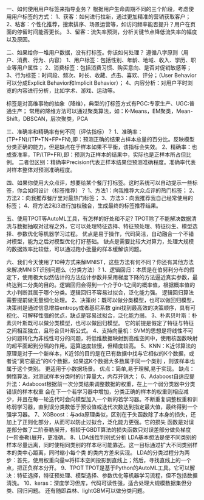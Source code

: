 一、如何使用用户标签来指导业务？
根据用户生命周期不同的三个阶段，考虑使用用户标签的方式：
1、获客：如何进行拉新，通过更加精准的营销获取客户；
2、粘客：个性化推荐，搜索排序、场景运营等，如访问频率能否提升？用户在页面的停留时间能否更长。
3、留客：流失率预测，分析关键节点降低流失率的幅度以及原因。


二、如果给你一堆用户数据，没有打标签。你该如何处理？
遵循八字原则（用户、消费、行为、内容）
1、用户标签：包括性别、年龄、地域、收入、学历、职业等用户属性；
2、消费标签：包括消费习惯、购买意向、是否对促销敏感等；
3、行为标签：时间段、频次、时长、收藏、点击、喜欢、评分；（User Behavior可以分成Explicit Behavior和Implicit Behavior）；
4、内容分析：对用户平时浏览的内容进行分析，比如学术、游戏、运动等。

标签是对高维事物的抽象（降维），典型的打标签方式有PGC:专家生产、UGC:普通生产；
                          常用的降维方法可以通过聚类算法，如：K-Means，EM聚类，Mean-Shift，DBSCAN，层次聚类，PCA


三、准确率和精确率有何不同（评估指标）？
1、准确率：(TP+FN)/(TP+TN+FP+FN),即：预测正确的结果占样本总量的百分比。反映模型分类正确的能力，但是缺点在于样本如果不平衡，该指标会失效。
2、精确率：也成查准率，TP/(TP+FR),即：预测为正样本的结果中，实际也是正样本所占但比例。
二者但区别：精确率Precision代表正样本结果但预测准确程度。准确率代表对样本整体对预测准确程度。


四、如果你使用大众点评，想要给某个餐厅打标签。这时系统可以自动提示一些标签，你会如何设计（标签推荐）？
1、方法1：向我推荐大众点评的热门标签；
2、方法2：向我推荐餐厅里对最热门标签；
3、方法3：向我推荐我自己经常使用的标签；
4、将方法2和3进行加权融合，生成最终的标签推荐结果。


五、使用TPOT等AutoML工具，有怎样的好处和不足?
TPOT除了不能解决数据清洗与数据抽取对过程之外，它可以处理特征选择、特征预处理、特征衍生、模型选择、参数优化等机器学习过程。
优点是易于操作，代码简洁，自动融合一个不错对模型，能为之后对模型优化打好基础。
缺点是需要比较大对算力，处理大规模的数据效率比较低，可以通过跑小批量的样本缓解该问题。


六、我们今天使用了10种方式来解MNIST，这些方法有何不同？你还有其他方法来解决MNIST识别问题么（分类方法）?
1、逻辑回归：本质是在伯努利分布的假定下，使用极大似然估计的方法估计参数并采用梯度下降的方法逼近真实参数，最终达到二分类的目的。逻辑回归会得到一个介于0-1之间的概率值，根据概率值的大小判断其属于哪个分类。逻辑回归不容易过拟合，泛化能力强。 逻辑回归算法需要提前做无量纲化处理。
2、决策树：既可以做分类模型，也可以做回归模型，决策树是通过信息增益entropy或者基尼系数 gini找到最高效的决策顺序，具有可视化、可解释性强的优点，缺点是容易过拟合，泛化能力弱。 
3、朴素贝叶斯：朴素贝叶斯既可以做分类模型，也可以做回归模型。 它的前提是假定了特征与特征之间相互独立，且符合贝叶斯公式。
4、支持向量机：SVM的思想是将线性不可分问题转化为非线性可分的问题，将低维数据映射到高维空间中，使用核函数映射的超平面起到分隔的作用。运算速度较慢，但精度较高。
5、KNN：K近邻算法的原理是对于一个新样本，K近邻的目的是在已有数据中找与它相似的K个数据，或者说“离它最近”的K个数据，如果这K个数据大多数属于同一个类别 ，则该样本也属于这个类别。 更适用于小数据场景。 优点：简单,易于理解,易于实现。 缺点： 懒惰算法，对测试样本分类时的计算量大，内存开销大； 
6、Adaboost自适应提升法：Adaboost根据前一次分类结果调整数据的权重，在上一个弱分类器中分类错误的样本权重 会在下一个若学习器中增加，分类正确的样本的权重则相应减少，并且在每一轮迭代时会向模型加入一个新的若学习器。不断重复调整权重和训练弱学习器，直到误分类数低于预设值或迭代次数达到指定最大值，最终得到一个强学习器。
7、XGBoost：与ada原理类似，区别在于失函数除了本身的损失，还加上了正则化部分，从而可以防止过拟合，泛化能力更强。它的损失 函数是对误差部分做了二阶泰勒展开，相较于GBDT算法的损失函数只对误差部分做负梯度(一阶泰勒)展开，更准确。
8、LDA线性判别式分析 LDA基本想法是使不同类别的样本尽量远离，同时使相同类别的样本尽可能靠近。这一目标通过扩大不同类别样本的类中心距离，同时缩小每个类 的类内方差来实现。 LDA的分类过程分为两步：首先，使用权重向量w将样本空间投影到直线上；然后，寻找直线上的一个点，把正负样本分开。
9、TPOT TPOT是基于Python的AutoML工具。它可以解决：特征选择，特征预处理、模型选择、参数优化等机器学习流程，但不包括数据清洗。
10、keras：深度学习但库，代码可读性强，适合处理大规模数据集但分类、回归问题。
还有随即森林、lightGBM可以做分类问题。



